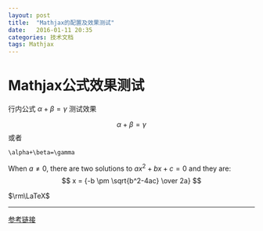 ```yaml
---
layout: post
title:  "Mathjax的配置及效果测试"
date:   2016-01-11 20:35
categories: 技术文档
tags: Mathjax
---
```


# Mathjax公式效果测试
行内公式 $\alpha+\beta=\gamma$ 测试效果

$$\alpha+\beta=\gamma$$
或者
```mathjax
\alpha+\beta=\gamma
```
When $a \ne 0$, there are two solutions to $ax^2 + bx + c = 0$ and they are:
$$ x = {-b \pm \sqrt{b^2-4ac} \over 2a} $$

$\rm\LaTeX$

***
[参考链接](http://syn.farbox.com/post/farboxtan-suo-ji#toc_0)